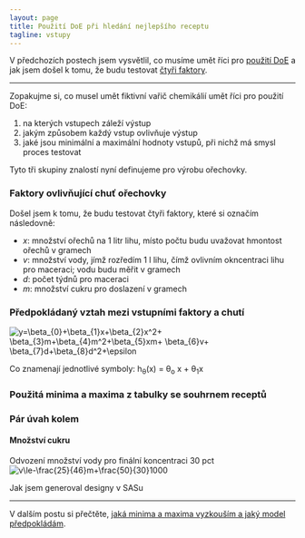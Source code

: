 ```yaml
---
layout: page
title: Použití DoE při hledání nejlepšího receptu
tagline: vstupy 
---
```


V předchozích postech jsem vysvětlil, co musíme umět říci pro [použití DoE](orechovka2.html) a jak jsem došel k tomu, že budu testovat [čtyři faktory](orechovka3.html). 

---

Zopakujme si, co musel umět fiktivní vařič chemikálií umět říci pro použití DoE: 
1. na kterých vstupech záleží výstup
1. jakým způsobem každý vstup ovlivňuje výstup 
1. jaké jsou minimální a maximální hodnoty vstupů, při nichž má smysl proces testovat

Tyto tři skupiny znalostí nyní definujeme pro výrobu ořechovky.

### Faktory ovlivňující chuť ořechovky
Došel jsem k tomu, že budu testovat čtyři faktory, které si označím následovně:

- _x_: množství ořechů na 1 litr lihu, místo počtu budu uvažovat hmontost ořechů v gramech 
- _v_: množství vody, jímž rozředím 1 l lihu, čímž ovlivním okncentraci lihu pro maceraci; vodu budu měřit v gramech
- _d_: počet týdnů pro maceraci
- _m_: množství cukru pro doslazení v gramech

### Předpokládaný vztah mezi vstupními faktory a chutí
<img src="https://latex.codecogs.com/svg.latex?\inline&space;y=\beta_{0}&plus;\beta_{1}x&plus;\beta_{2}x^2&plus;&space;\beta_{3}m&plus;\beta_{4}m^2&plus;\beta_{5}xm&plus;&space;\beta_{6}v&plus;&space;\beta_{7}d&plus;\beta_{8}d^2&plus;\epsilon" title="y=\beta_{0}+\beta_{1}x+\beta_{2}x^2+ \beta_{3}m+\beta_{4}m^2+\beta_{5}xm+ \beta_{6}v+ \beta_{7}d+\beta_{8}d^2+\epsilon" />

Co znamenají jednotlivé symboly:
 h<sub>&theta;</sub>(x) = &theta;<sub>o</sub> x + &theta;<sub>1</sub>x

### Použitá minima a maxima z tabulky se souhrnem receptů

### Pár úvah kolem
#### Množství cukru
Odvození množství vody pro finální koncentraci 30 pct
<img src="https://latex.codecogs.com/svg.latex?\inline&space;v\le-\frac{25}{46}m&plus;\frac{50}{30}1000" title="v\le-\frac{25}{46}m+\frac{50}{30}1000" />

Jak jsem generoval designy v SASu




---

V dalším postu si přečtěte, [jaká minima a maxima vyzkouším a jaký model předpokládám](orechovka4.html).
    